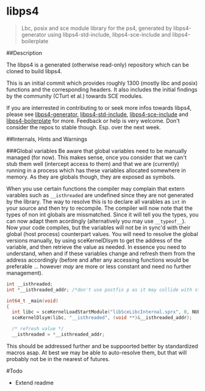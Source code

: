 libps4
=====

> Lbc, posix and sce module library for the ps4, generated by libps4-generator using libps4-std-include, libps4-sce-include and libps4-boilerplate

##Description

The libps4 is a generated (otherwise read-only) repository which can be cloned to build libps4.

This is an initial commit which provides roughly 1300 (mostly libc and posix) functions and the corresponding headers. It also includes the initial findings by the community (CTurt et al.) towards SCE modules.

If you are interrested in contributing to or seek more infos towards libps4, please see [libps4-generator](https://github.com/ps4dev/libps4-generator), [libps4-std-include](https://github.com/ps4dev/libps4-std-include), [libps4-sce-include](https://github.com/ps4dev/libps4-sce-include) and [libps4-boilerplate](https://github.com/ps4dev/libps4-boilerplate) for more. Feedback or help is very welcome. Don't consider the repos to stable though. Esp. over the next week.

##Internals, Hints and Warnings

###Global variables
Be aware that global variables need to be manually managed (for now). This makes sense, once you consider that we can't stub them well (intercept access to them) and that we are (currently) running in a process which has these variables allocated somewhere in memory. As they are globals though, they are exposed as symbols.

When you use certain functions the compiler may complain that extern varables such as `__isthreaded` are undefined since they are not generated by the library. The way to resolve this is to declare all varables as `int` in your source and then try to recompile. The compiler will now note that the types of non int globals are missmatched. Since it will tell you the types, you can now adapt them acordingly (alternatively you may use `__typeof__`). Now your code compiles, but the variables will not be in sync'd with their global (host process) counterpart values. You will need to resolve the global versions manually, by using sceKernelDlsym to get the address of the variable, and then retrieve the value as needed. In essence you need to understand, when and if these variables change and refresh them from the address accordingly (before and after any accessing functions would be preferable ... however _may_ are more or less constant and need no further management).
```C
int __isthreaded;
int *__isthreaded_addr; /*don't use postfix p as it may collide with std vars (not the case with __isthreaded)*/

int64_t _main(void)
{
  int libc = sceKernelLoadStartModule("libSceLibcInternal.sprx", 0, NULL, 0, 0, 0);
  sceKernelDlsym(libc, "__isthreaded", (void **)&__isthreaded_addr);

  /* refresh value */
  __isthreaded = *__isthreaded_addr; 
```
This should be addressed further and be suppoorted better by standardized macros asap. At best we may be able to auto-resolve them, but that will probably not be in the nearest of futures. 

#Todo
- Extend readme
